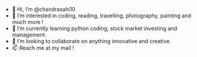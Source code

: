 - 👋 Hi, I’m @chandrasahi10
- 👀 I’m interested in coding, reading, travelling, photography, painting and much more !
- 🌱 I’m currently learning python coding, stock market investing and management.
- 💞️ I’m looking to collaborate on anything innovative and creative.
- 📫 Reach me at my mail !

<!---
chandrasahi10/chandrasahi10 is a ✨ special ✨ repository because its `README.md` (this file) appears on your GitHub profile.
You can click the Preview link to take a look at your changes.
--->
